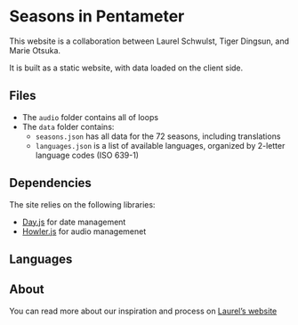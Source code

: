 # Seasons in Pentameter

This website is a collaboration between Laurel Schwulst, Tiger Dingsun, and Marie Otsuka.

It is built as a static website, with data loaded on the client side.

## Files
- The `audio` folder contains all of loops
- The `data` folder contains:
	- `seasons.json` has all data for the 72 seasons, including translations
	- `languages.json` is a list of available languages, organized by 2-letter language codes (ISO 639-1)

## Dependencies
The site relies on the following libraries:
- [Day.js](https://day.js.org/) for date management
- [Howler.js](https://howlerjs.com/) for audio managemenet

## Languages


## About
You can read more about our inspiration and process on [Laurel’s website](writings.laurel.world/seasons-in-motion/)